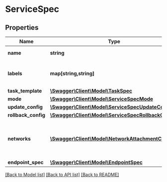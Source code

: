 # ServiceSpec

## Properties
Name | Type | Description | Notes
------------ | ------------- | ------------- | -------------
**name** | **string** | Name of the service. | [optional] 
**labels** | **map[string,string]** | User-defined key/value metadata. | [optional] 
**task_template** | [**\Swagger\Client\Model\TaskSpec**](TaskSpec.md) |  | [optional] 
**mode** | [**\Swagger\Client\Model\ServiceSpecMode**](ServiceSpecMode.md) |  | [optional] 
**update_config** | [**\Swagger\Client\Model\ServiceSpecUpdateConfig**](ServiceSpecUpdateConfig.md) |  | [optional] 
**rollback_config** | [**\Swagger\Client\Model\ServiceSpecRollbackConfig**](ServiceSpecRollbackConfig.md) |  | [optional] 
**networks** | [**\Swagger\Client\Model\NetworkAttachmentConfig[]**](NetworkAttachmentConfig.md) | Specifies which networks the service should attach to. | [optional] 
**endpoint_spec** | [**\Swagger\Client\Model\EndpointSpec**](EndpointSpec.md) |  | [optional] 

[[Back to Model list]](../README.md#documentation-for-models) [[Back to API list]](../README.md#documentation-for-api-endpoints) [[Back to README]](../README.md)


